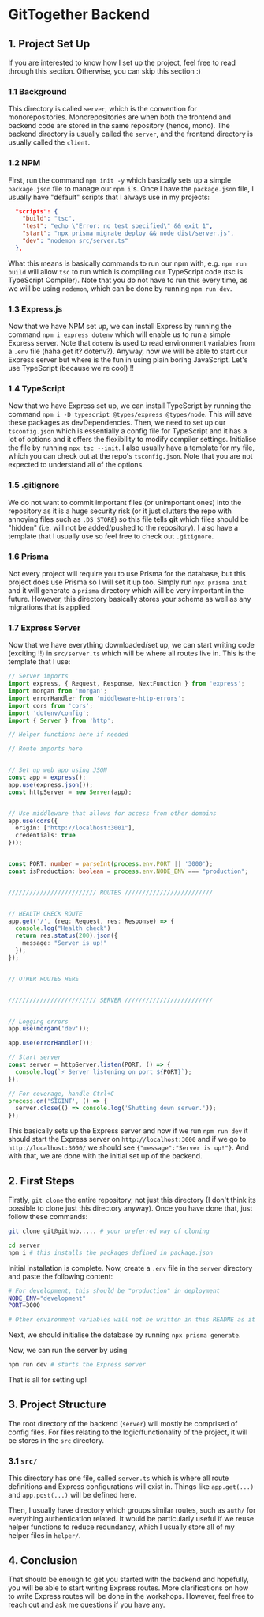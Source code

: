 # GitTogether Backend

## 1. Project Set Up

If you are interested to know how I set up the project, feel free to read through this section. Otherwise, you can skip this section :)

### 1.1 Background
This directory is called `server`, which is the convention for monorepositories. Monorepositories are when both the frontend and backend code are stored in the same repository (hence, mono). The backend directory is usually called the `server`, and the frontend directory is usually called the `client`.

### 1.2 NPM
First, run the command `npm init -y` which basically sets up a simple `package.json` file to manage our `npm i`'s. Once I have the `package.json` file, I usually have "default" scripts that I always use in my projects:
```json
  "scripts": {
    "build": "tsc",
    "test": "echo \"Error: no test specified\" && exit 1",
    "start": "npx prisma migrate deploy && node dist/server.js",
    "dev": "nodemon src/server.ts"
  },
```

What this means is basically commands to run our npm with, e.g. `npm run build` will allow `tsc` to run which is compiling our TypeScript code (tsc is TypeScript Compiler). Note that you do not have to run this every time, as we will be using `nodemon`, which can be done by running `npm run dev`. 

### 1.3 Express.js

Now that we have NPM set up, we can install Express by running the command `npm i express dotenv` which will enable us to run a simple Express server. Note that `dotenv` is used to read environment variables from a `.env` file (haha get it? dotenv?). Anyway, now we will be able to start our Express server but where is the fun in using plain boring JavaScript. Let's use TypeScript (because we're cool) !!

### 1.4 TypeScript

Now that we have Express set up, we can install TypeScript by running the command `npm i -D typescript @types/express @types/node`. This will save these packages as devDependencies. Then, we need to set up our `tsconfig.json` which is essentially a config file for TypeScript and it has a lot of options and it offers the flexibility to modify compiler settings. Initialise the file by running `npx tsc --init`. I also usually have a template for my file, which you can check out at the repo's `tsconfig.json`. Note that you are not expected to understand all of the options.

### 1.5 .gitignore

We do not want to commit important files (or unimportant ones) into the repository as it is a huge security risk (or it just clutters the repo with annoying files such as `.DS_STORE`) so this file tells **git** which files should be "hidden" (i.e. will not be added/pushed to the repository). I also have a template that I usually use so feel free to check out `.gitignore`.

### 1.6 Prisma

Not every project will require you to use Prisma for the database, but this project does use Prisma so I will set it up too. Simply run `npx prisma init` and it will generate a `prisma` directory which will be very important in the future. However, this directory basically stores your schema as well as any migrations that is applied.

### 1.7 Express Server

Now that we have everything downloaded/set up, we can start writing code (exciting !!) in `src/server.ts` which will be where all routes live in. This is the template that I use:

```ts
// Server imports
import express, { Request, Response, NextFunction } from 'express';
import morgan from 'morgan';
import errorHandler from 'middleware-http-errors';
import cors from 'cors';
import 'dotenv/config';
import { Server } from 'http';

// Helper functions here if needed

// Route imports here


// Set up web app using JSON
const app = express();
app.use(express.json());
const httpServer = new Server(app);


// Use middleware that allows for access from other domains
app.use(cors({
  origin: ["http://localhost:3001"],
  credentials: true
}));


const PORT: number = parseInt(process.env.PORT || '3000');
const isProduction: boolean = process.env.NODE_ENV === "production";


///////////////////////// ROUTES /////////////////////////


// HEALTH CHECK ROUTE
app.get('/', (req: Request, res: Response) => {
  console.log("Health check")
  return res.status(200).json({
    message: "Server is up!"
  });
});


// OTHER ROUTES HERE


///////////////////////// SERVER /////////////////////////


// Logging errors
app.use(morgan('dev'));

app.use(errorHandler());

// Start server
const server = httpServer.listen(PORT, () => {
  console.log(`⚡️ Server listening on port ${PORT}`);
});

// For coverage, handle Ctrl+C
process.on('SIGINT', () => {
  server.close(() => console.log('Shutting down server.'));
});
```

This basically sets up the Express server and now if we run `npm run dev` it should start the Express server on `http://localhost:3000` and if we go to `http://localhost:3000/` we should see `{"message":"Server is up!"}`. And with that, we are done with the initial set up of the backend.

## 2. First Steps

Firstly, `git clone` the entire repository, not just this directory (I don't think its possible to clone just this directory anyway). Once you have done that, just follow these commands:

```sh
git clone git@github..... # your preferred way of cloning

cd server
npm i # this installs the packages defined in package.json
```

Initial installation is complete. Now, create a `.env` file in the `server` directory and paste the following content:
```sh
# For development, this should be "production" in deployment
NODE_ENV="development"
PORT=3000

# Other environment variables will not be written in this README as it is a huge security risk. I will let you know what other environment variables to add.
```

Next, we should initialise the database by running `npx prisma generate`.

Now, we can run the server by using
```sh
npm run dev # starts the Express server
```

That is all for setting up!

## 3. Project Structure

The root directory of the backend (`server`) will mostly be comprised of config files. For files relating to the logic/functionality of the project, it will be stores in the `src` directory.

### 3.1 `src/`

This directory has one file, called `server.ts` which is where all route definitions and Express configurations will exist in. Things like `app.get(...)` and `app.post(...)` will be defined here.

Then, I usually have directory which groups similar routes, such as `auth/` for everything authentication related. It would be particularly useful if we reuse helper functions to reduce redundancy, which I usually store all of my helper files in `helper/`.

## 4. Conclusion

That should be enough to get you started with the backend and hopefully, you will be able to start writing Express routes.  More clarifications on how to write Express routes will be done in the workshops. However, feel free to reach out and ask me questions if you have any.